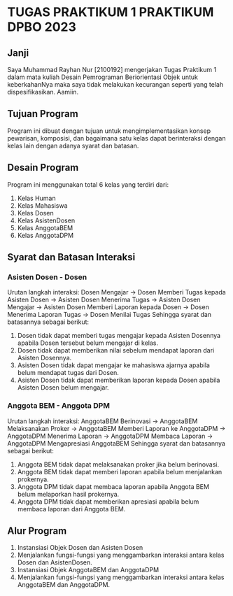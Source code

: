 # TUGAS PRAKTIKUM 1 PRAKTIKUM DPBO 2023

## Janji
Saya Muhammad Rayhan Nur [2100192] mengerjakan Tugas Praktikum 1 dalam mata kuliah Desain Pemrograman Beriorientasi Objek untuk keberkahanNya maka saya tidak melakukan kecurangan seperti yang telah dispesifikasikan. Aamiin.

## Tujuan Program
Program ini dibuat dengan tujuan untuk mengimplementasikan konsep pewarisan, komposisi, dan bagaimana satu kelas dapat berinteraksi dengan kelas lain dengan adanya syarat dan batasan.

## Desain Program
Program ini menggunakan total 6 kelas yang terdiri dari:
1) Kelas Human
2) Kelas Mahasiswa
3) Kelas Dosen
4) Kelas AsistenDosen
5) Kelas AnggotaBEM
6) Kelas AnggotaDPM

## Syarat dan Batasan Interaksi
### Asisten Dosen - Dosen
Urutan langkah interaksi:
Dosen Mengajar -> Dosen Memberi Tugas kepada Asisten Dosen -> Asisten Dosen Menerima Tugas -> Asisten Dosen Mengajar -> Asisten Dosen Memberi Laporan kepada Dosen -> Dosen Menerima Laporan Tugas -> Dosen Menilai Tugas
Sehingga syarat dan batasannya sebagai berikut:
1) Dosen tidak dapat memberi tugas mengajar kepada Asisten Dosennya apabila Dosen tersebut belum mengajar di kelas.
2) Dosen tidak dapat memberikan nilai sebelum mendapat laporan dari Asisten Dosennya.
3) Asisten Dosen tidak dapat mengajar ke mahasiswa ajarnya apabila belum mendapat tugas dari Dosen.
4) Asisten Dosen tidak dapat memberikan laporan kepada Dosen apabila Asisten Dosen belum mengajar.

### Anggota BEM - Anggota DPM
Urutan langkah interaksi:
AnggotaBEM Berinovasi -> AnggotaBEM Melaksanakan Proker -> AnggotaBEM Memberi Laporan ke AnggotaDPM -> AnggotaDPM Menerima Laporan -> AnggotaDPM Membaca Laporan -> AnggotaDPM Mengapresiasi AnggotaBEM
Sehingga syarat dan batasannya sebagai berikut:
1) Anggota BEM tidak dapat melaksanakan proker jika belum berinovasi.
2) Anggota BEM tidak dapat memberi laporan apabila belum menjalankan prokernya.
3) Anggota DPM tidak dapat membaca laporan apabila Anggota BEM belum melaporkan hasil prokernya.
4) Anggota DPM tidak dapat memberikan apresiasi apabila belum membaca laporan dari Anggota BEM.

## Alur Program
1) Instansiasi Objek Dosen dan Asisten Dosen
2) Menjalankan fungsi-fungsi yang menggambarkan interaksi antara kelas Dosen dan AsistenDosen.
3) Instansiasi Objek AnggotaBEM dan AnggotaDPM
4) Menjalankan fungsi-fungsi yang menggambarkan interaksi antara kelas AnggotaBEM dan AnggotaDPM.
